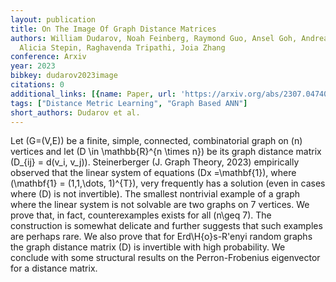 ```yaml
---
layout: publication
title: On The Image Of Graph Distance Matrices
authors: William Dudarov, Noah Feinberg, Raymond Guo, Ansel Goh, Andrea Ottolini,
  Alicia Stepin, Raghavenda Tripathi, Joia Zhang
conference: Arxiv
year: 2023
bibkey: dudarov2023image
citations: 0
additional_links: [{name: Paper, url: 'https://arxiv.org/abs/2307.04740'}]
tags: ["Distance Metric Learning", "Graph Based ANN"]
short_authors: Dudarov et al.
---
```

Let \(G=(V,E)\) be a finite, simple, connected, combinatorial graph on \(n\)
vertices and let \(D \in \mathbb\{R\}^\{n \times n\}\) be its graph distance matrix
\(D_\{ij\} = d(v_i, v_j)\). Steinerberger (J. Graph Theory, 2023) empirically
observed that the linear system of equations \(Dx =\mathbf\{1\}\), where
\(\mathbf\{1\} = (1,1,\dots, 1)^\{T\}\), very frequently has a solution (even in
cases where \(D\) is not invertible). The smallest nontrivial example of a graph
where the linear system is not solvable are two graphs on 7 vertices. We prove
that, in fact, counterexamples exists for all \(n\geq 7\). The construction is
somewhat delicate and further suggests that such examples are perhaps rare. We
also prove that for Erd\H\{o\}s-R\'enyi random graphs the graph distance matrix
\(D\) is invertible with high probability. We conclude with some structural
results on the Perron-Frobenius eigenvector for a distance matrix.